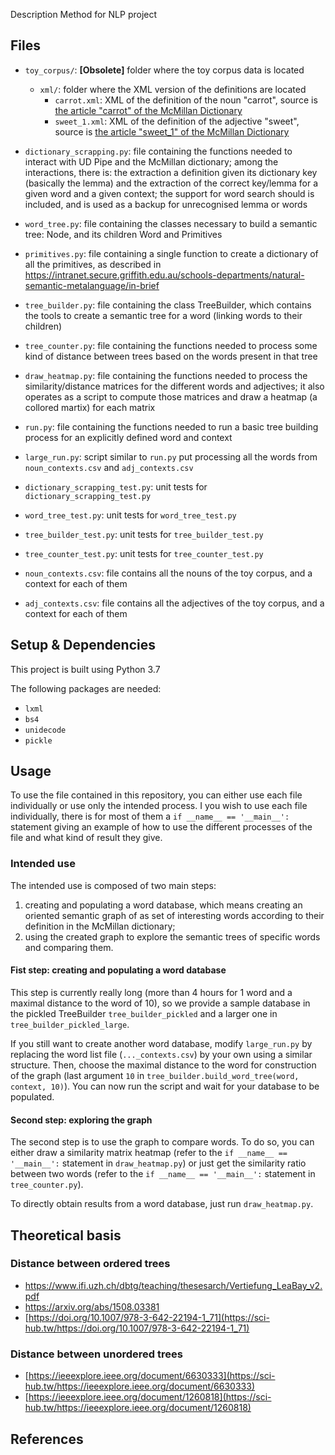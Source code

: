 Description
Method for NLP project

## Files
* `toy_corpus/`: **[Obsolete]** folder where the toy corpus data is located
  * `xml/`: folder where the XML version of the definitions are located
    * `carrot.xml`: XML of the definition of the noun "carrot", source is 
    [the article "carrot" of the McMillan Dictionary](https://www.macmillandictionary.com/dictionary/british/carrot)
    * `sweet_1.xml`: XML of the definition of the adjective "sweet", source is 
    [the article "sweet_1" of the McMillan Dictionary](https://www.macmillandictionary.com/dictionary/british/sweet_1)
* `dictionary_scrapping.py`: file containing the functions needed to interact with UD Pipe and the McMillan dictionary; 
among the interactions, there is: the extraction a definition given its dictionary key (basically the lemma) and the 
extraction of the correct key/lemma for a given word and a given context; the support for word search should is 
included, and is used as a backup for unrecognised lemma or words
* `word_tree.py`: file containing the classes necessary to build a semantic tree: Node, and its children Word and 
Primitives
* `primitives.py`: file containing a single function to create a dictionary of all the primitives, as described in 
https://intranet.secure.griffith.edu.au/schools-departments/natural-semantic-metalanguage/in-brief
* `tree_builder.py`: file containing the class TreeBuilder, which contains the tools to create a semantic tree for a 
word (linking words to their children)
* `tree_counter.py`: file containing the functions needed to process some kind of distance between trees based on the
words present in that tree
* `draw_heatmap.py`: file containing the functions needed to process the similarity/distance matrices for the different 
words and adjectives; it also operates as a script to compute those matrices and draw a heatmap (a collored martix) for
each matrix
* `run.py`: file containing the functions needed to run a basic tree building process for an explicitly defined word and
context
* `large_run.py`: script similar to `run.py` put processing all the words from `noun_contexts.csv` and
`adj_contexts.csv`

* `dictionary_scrapping_test.py`: unit tests for `dictionary_scrapping_test.py`
* `word_tree_test.py`: unit tests for `word_tree_test.py`
* `tree_builder_test.py`: unit tests for `tree_builder_test.py`
* `tree_counter_test.py`: unit tests for `tree_counter_test.py`

* `noun_contexts.csv`: file contains all the nouns of the toy corpus, and a context for each of them
* `adj_contexts.csv`: file contains all the adjectives of the toy corpus, and a context for each of them

## Setup & Dependencies
This project is built using Python 3.7

The following packages are needed:
* `lxml`
* `bs4`
* `unidecode`
* `pickle`

## Usage
To use the file contained in this repository, you can either use each file individually or use only the intended 
process. I you wish to use each file individually, there is for most of them a ``if __name__ == '__main__':`` statement
giving an example of how to use the different processes of the file and what kind of result they give.

### Intended use
The intended use is composed of two main steps:
1. creating and populating a word database, which means creating an oriented semantic graph of as set of 
interesting words according to their definition in the McMillan dictionary;
2. using the created graph to explore the semantic trees of specific words and comparing them.

#### Fist step: creating and populating a word database
This step is currently really long (more than 4 hours for 1 word and a maximal distance to the word of 10), so we 
provide a sample database in the pickled TreeBuilder `tree_builder_pickled` and a larger one in 
`tree_builder_pickled_large`.

If you still want to create another word database, modify `large_run.py` by replacing the word list file
(`..._contexts.csv`) by your own using a similar structure. Then, choose the maximal distance to the word for 
construction of the graph (last argument `10` in `tree_builder.build_word_tree(word, context, 10)`).
You can now run the script and wait for your database to be populated.

#### Second step: exploring the graph
The second step is to use the graph to compare words. To do so, you can either draw a similarity matrix heatmap (refer 
to the ``if __name__ == '__main__':`` statement in `draw_heatmap.py`) or just get the similarity ratio between two words
(refer to the ``if __name__ == '__main__':`` statement in `tree_counter.py`).

To directly obtain results from a word database, just run `draw_heatmap.py`.

## Theoretical basis
### Distance between ordered trees
* https://www.ifi.uzh.ch/dbtg/teaching/thesesarch/Vertiefung_LeaBay_v2.pdf
* https://arxiv.org/abs/1508.03381
* [https://doi.org/10.1007/978-3-642-22194-1_71](https://sci-hub.tw/https://doi.org/10.1007/978-3-642-22194-1_71)

### Distance between unordered trees
* [https://ieeexplore.ieee.org/document/6630333](https://sci-hub.tw/https://ieeexplore.ieee.org/document/6630333)
* [https://ieeexplore.ieee.org/document/1260818](https://sci-hub.tw/https://ieeexplore.ieee.org/document/1260818)

## References
